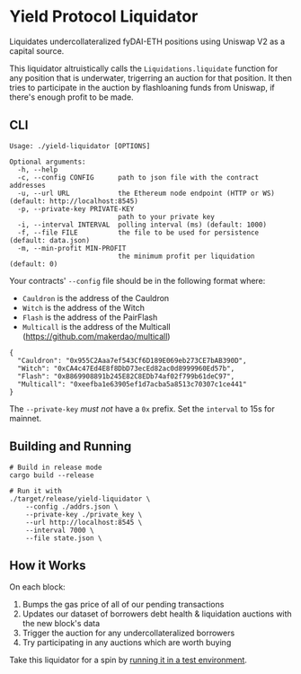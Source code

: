 # Yield Protocol Liquidator

Liquidates undercollateralized fyDAI-ETH positions using Uniswap V2 as a capital source.

This liquidator altruistically calls the `Liquidations.liquidate` function for any
position that is underwater, trigerring an auction for that position. It then tries
to participate in the auction by flashloaning funds from Uniswap, if there's enough
profit to be made.

## CLI

```
Usage: ./yield-liquidator [OPTIONS]

Optional arguments:
  -h, --help
  -c, --config CONFIG      path to json file with the contract addresses
  -u, --url URL            the Ethereum node endpoint (HTTP or WS) (default: http://localhost:8545)
  -p, --private-key PRIVATE-KEY
                           path to your private key
  -i, --interval INTERVAL  polling interval (ms) (default: 1000)
  -f, --file FILE          the file to be used for persistence (default: data.json)
  -m, --min-profit MIN-PROFIT
                           the minimum profit per liquidation (default: 0)
```

Your contracts' `--config` file should be in the following format where:
 * `Cauldron` is the address of the Cauldron
 * `Witch` is the address of the Witch
 * `Flash` is the address of the PairFlash
 * `Multicall` is the address of the Multicall (https://github.com/makerdao/multicall)
```
{
  "Cauldron": "0x955C2Aaa7ef543Cf6D189E069eb273CE7bAB390D",
  "Witch": "0xCA4c47Ed4E8f8DbD73ecEd82ac0d8999960Ed57b",
  "Flash": "0xB869908891b245E82C8EDb74af02f799b61deC97",
  "Multicall": "0xeefba1e63905ef1d7acba5a8513c70307c1ce441"
}
```

The `--private-key` _must not_ have a `0x` prefix. Set the `interval` to 15s for mainnet.

## Building and Running

```
# Build in release mode
cargo build --release

# Run it with 
./target/release/yield-liquidator \
    --config ./addrs.json \
    --private-key ./private_key \
    --url http://localhost:8545 \
    --interval 7000 \
    --file state.json \
```

## How it Works

On each block:
1. Bumps the gas price of all of our pending transactions
2. Updates our dataset of borrowers debt health & liquidation auctions with the new block's data
3. Trigger the auction for any undercollateralized borrowers
4. Try participating in any auctions which are worth buying

Take this liquidator for a spin by [running it in a test environment](TESTNET.md).
